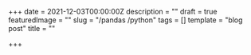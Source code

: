 +++
date = 2021-12-03T00:00:00Z
description = ""
draft = true
featuredImage = ""
slug = "/pandas /python"
tags = []
template = "blog post"
title = ""

+++
